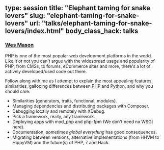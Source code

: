type: session
title: "Elephant taming for snake lovers"
slug: "elephant-taming-for-snake-lovers"
url: "talks/elephant-taming-for-snake-lovers/index.html"
body_class_hack: talks
---

### [Wes Mason](https://twitter.com/1stvamp)

PHP is one of the most popular web development platforms in the world.
Like it or not you can't argue with the widespread usage and popularity of PHP, from CMSs, to forums, eCommerce sites and more, there's a lot of actively developed/used code out there. 

Follow along with me as I attempt to explain the most appealing features, similarities, galloping differences between PHP and Python, and why you should care:

 * Similarities (generators, traits, functional, modules).
 * Managing dependencies and distributing packages with Composer.
 * Debugging locally and remotely with XDebug.
 * Pick a framework, really, any framework.
 * Deploying apps with mod_php and php-fpm (We don't need no WSGI here).
 * Documentation, sometimes *global everything* has good consequences.
 * Migrating between versions, alternative implementations (from HHVM to HippyVM) and the future(s) of PHP, 7 and Hack. 
